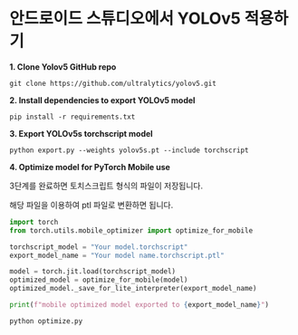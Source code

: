 # 안드로이드 스튜디오에서 YOLOv5 적용하기


**1. Clone Yolov5 GitHub repo**
```
git clone https://github.com/ultralytics/yolov5.git
```


**2. Install dependencies to export YOLOv5 model**
```
pip install -r requirements.txt
```

**3. Export YOLOv5s torchscript model**
```
python export.py --weights yolov5s.pt --include torchscript
```

**4. Optimize model for PyTorch Mobile use**

3단계를 완료하면 토치스크립트 형식의 파일이 저장됩니다.

해당 파일을 이용하여 ptl 파일로 변환하면 됩니다.
```python
import torch
from torch.utils.mobile_optimizer import optimize_for_mobile

torchscript_model = "Your model.torchscript"
export_model_name = "Your model name.torchscript.ptl"

model = torch.jit.load(torchscript_model)
optimized_model = optimize_for_mobile(model)
optimized_model._save_for_lite_interpreter(export_model_name)

print(f"mobile optimized model exported to {export_model_name}")
```

```
python optimize.py
```
